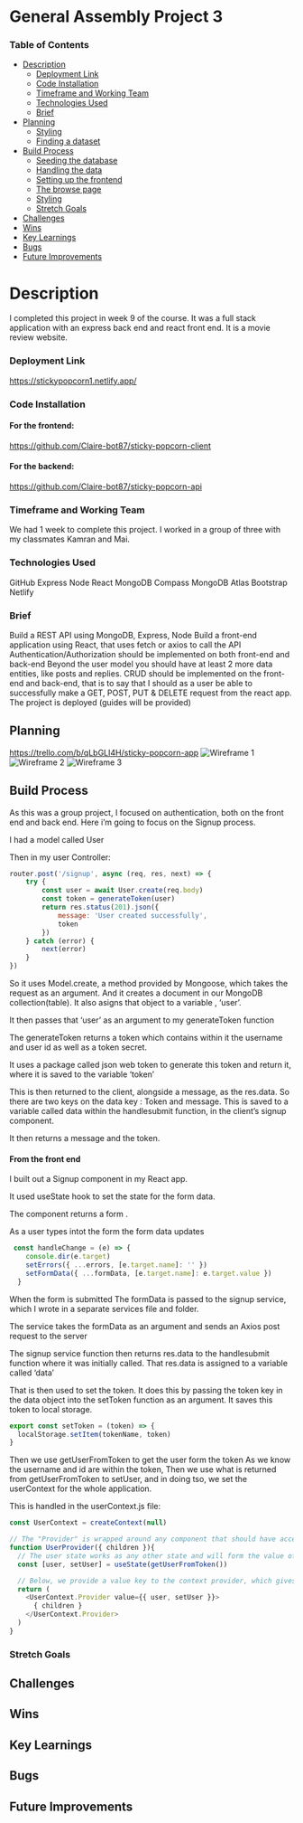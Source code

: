 # General Assembly Project 3

### Table of Contents
* [Description](#description)
    - [Deployment Link](#deployment-link)
    - [Code Installation](#code-installation)
    - [Timeframe and Working Team](#timeframe-and-working-team)
    - [Technologies Used](#technologies-used)
    - [Brief](#brief)
* [Planning](#planning)
    - [Styling](#styling)
    - [Finding a dataset](#finding-a-dataset)
* [Build Process](#build-process)
    - [Seeding the database](#seeding-the-database)
    - [Handling the data](#handling-the-data)
    - [Setting up the frontend](#setting-up-the-frontend)
    - [The browse page](#the-browse-page)
    - [Styling](#styling)
    - [Stretch Goals](#stretch-goals)
* [Challenges](#challenges)
* [Wins](#wins)
* [Key Learnings](#key-learnings)
* [Bugs](#bugs)
* [Future Improvements](#future-improvements)

# Description
I completed this project in week 9 of the course. It was a full stack application with an express back end and react front end. It is a movie review website. 

### Deployment Link 
https://stickypopcorn1.netlify.app/

### Code Installation




#### For the frontend:
https://github.com/Claire-bot87/sticky-popcorn-client

#### For the backend:
https://github.com/Claire-bot87/sticky-popcorn-api

### Timeframe and Working Team
We had 1 week to complete this project. I worked in a group of three with my classmates Kamran and Mai. 


### Technologies Used
GitHub
Express
Node
React
MongoDB Compass
MongoDB Atlas
Bootstrap
Netlify


### Brief
Build a REST API using MongoDB, Express, Node
Build a front-end application using React, that uses fetch or axios to call the API
Authentication/Authorization should be implemented on both front-end and back-end
Beyond the user model you should have at least 2 more data entities, like posts and replies.
CRUD should be implemented on the front-end and back-end, that is to say that I should as a user be able to successfully make a GET, POST, PUT & DELETE request from the react app.
The project is deployed (guides will be provided)


## Planning
https://trello.com/b/qLbGLI4H/sticky-popcorn-app
![Wireframe 1](https://res.cloudinary.com/dpv0j8frj/image/upload/v1743495336/Screenshot_2025-04-01_at_09.12.28_hw7cbo.png) ![Wireframe 2](https://res.cloudinary.com/dpv0j8frj/image/upload/v1743495335/Screenshot_2025-04-01_at_09.12.15_zvev3g.png)
![Wireframe 3](https://res.cloudinary.com/dpv0j8frj/image/upload/v1743495335/Screenshot_2025-04-01_at_09.12.41_rhdj2x.png)

## Build Process
As this was a group project, I focused on authentication, both on the front end and back end. Here i’m going to focus on the Signup process.

I had a model called User

Then in my user Controller:

```.js
router.post('/signup', async (req, res, next) => {
    try {
        const user = await User.create(req.body)
        const token = generateToken(user)
        return res.status(201).json({
            message: 'User created successfully',
            token
        })
    } catch (error) {
        next(error)
    }
})
```

So it uses Model.create, a method provided by Mongoose, which takes the request as an argument. And it creates a document in our MongoDB collection(table). It also asigns that object to a variable , ‘user’.


It then passes that ‘user’ as an argument to my generateToken function

The generateToken returns a token which contains within it the username and user id as well as a token secret.

It uses a package called json web token  to generate this token and return it, where it is saved to the variable ‘token’

This is then returned to the client, alongside a message, as the res.data. So there are two keys on the data key : Token and message. 
This is saved to a variable called data within the handlesubmit function, in the client’s signup component.


It then returns a message and the token. 

 #### From the front end

I built out a Signup component in my React app.

It used useState hook to set the state for the form data.

The component returns a form .

As a user types intot the form the form data updates

```.js
 const handleChange = (e) => {
    console.dir(e.target)
    setErrors({ ...errors, [e.target.name]: '' })
    setFormData({ ...formData, [e.target.name]: e.target.value })
  }
```

When the form is submitted
The formData is passed to the signup service, which I wrote in a separate services file and folder.

The service takes the formData as an argument and sends an Axios post request to the server


The signup service function then returns res.data to the handlesubmit function where it was initially called.
That res.data is assigned to a variable called ‘data’

That is then used to set the token. It does this by passing the token key in the data object into the setToken function as an argument. It saves this token to local storage. 

```.js
export const setToken = (token) => {
  localStorage.setItem(tokenName, token)
}
```

Then we use getUserFromToken to get the user form the token 
As we know the username and id are within the token, 
Then we use what is returned from getUserFromToken to setUser, and in doing tso, we set the userContext for the whole application.

This is handled in the userContext.js file:
```.js
const UserContext = createContext(null)

// The "Provider" is wrapped around any component that should have access to the above context
function UserProvider({ children }){
  // The user state works as any other state and will form the value of our user context
  const [user, setUser] = useState(getUserFromToken())

  // Below, we provide a value key to the context provider, which gives any component access to the user and setUser values
  return (
    <UserContext.Provider value={{ user, setUser }}>
      { children }
    </UserContext.Provider>
  )
}
```



### Stretch Goals


## Challenges


## Wins


## Key Learnings


## Bugs


## Future Improvements

